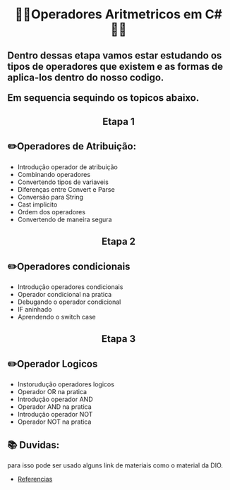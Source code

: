 # <p align="center"> 👨‍💻Operadores Aritmetricos em C# 👨‍💻 </p>

## Dentro dessas etapa vamos estar estudando os tipos de operadores que existem e as formas de aplica-los dentro do nosso codigo.<p>Em sequencia sequindo os topicos abaixo. </p>

## <p align="center"> Etapa 1</p>

## ✏️Operadores de Atribuição: 
- Introdução operador de atribuição 
- Combinando operadores 
- Convertendo tipos de variaveis
- Diferenças entre Convert e Parse 
- Conversão para String 
- Cast implicito
- Ordem dos operadores 
- Convertendo de maneira segura
##
## <p align="center">Etapa 2</p>

## ✏️Operadores condicionais 
- Introdução operadores condicionais
- Operador condicional na pratica 
- Debugando o operador condicional 
- IF aninhado 
- Aprendendo o switch case 
##
## <p align="center">Etapa 3</p>

## ✏️Operador Logicos

- Instorudução operadores logicos 
- Operador OR na pratica 
- Introdução  operador AND 
- Operador AND na pratica
- Introdução operador NOT 
- Operador NOT na pratica

##
## 📚 Duvidas: 
para isso pode ser usado alguns link de materiais como o material da DIO. </p> 

- [Referencias](https://drive.google.com/file/d/1ofWoOF1kjrWzNSSJZkohvGkx66ENiFbI/view)



